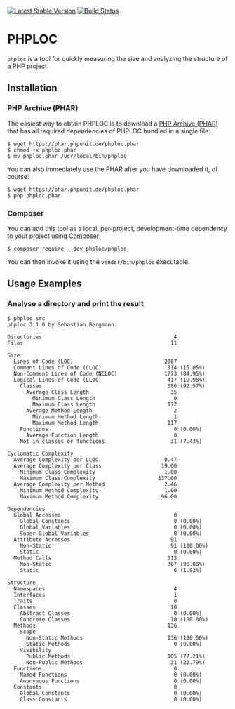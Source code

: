 [![Latest Stable Version](https://poser.pugx.org/phploc/phploc/v/stable.png)](https://packagist.org/packages/phploc/phploc)
[![Build Status](https://travis-ci.org/sebastianbergmann/phploc.png?branch=master)](https://travis-ci.org/sebastianbergmann/phploc)

# PHPLOC

`phploc` is a tool for quickly measuring the size and analyzing the structure of a PHP project.

## Installation

### PHP Archive (PHAR)

The easiest way to obtain PHPLOC is to download a [PHP Archive (PHAR)](http://php.net/phar) that has all required dependencies of PHPLOC bundled in a single file:

    $ wget https://phar.phpunit.de/phploc.phar
    $ chmod +x phploc.phar
    $ mv phploc.phar /usr/local/bin/phploc

You can also immediately use the PHAR after you have downloaded it, of course:

    $ wget https://phar.phpunit.de/phploc.phar
    $ php phploc.phar

### Composer

You can add this tool as a local, per-project, development-time dependency to your project using [Composer](https://getcomposer.org/):

    $ composer require --dev phploc/phploc

You can then invoke it using the `vendor/bin/phploc` executable.

## Usage Examples

### Analyse a directory and print the result

```
$ phploc src
phploc 3.1.0 by Sebastian Bergmann.

Directories                                          4
Files                                               11

Size
  Lines of Code (LOC)                             2087
  Comment Lines of Code (CLOC)                     314 (15.05%)
  Non-Comment Lines of Code (NCLOC)               1773 (84.95%)
  Logical Lines of Code (LLOC)                     417 (19.98%)
    Classes                                        386 (92.57%)
      Average Class Length                          35
        Minimum Class Length                         0
        Maximum Class Length                       172
      Average Method Length                          2
        Minimum Method Length                        1
        Maximum Method Length                      117
    Functions                                        0 (0.00%)
      Average Function Length                        0
    Not in classes or functions                     31 (7.43%)

Cyclomatic Complexity
  Average Complexity per LLOC                     0.47
  Average Complexity per Class                   19.00
    Minimum Class Complexity                      1.00
    Maximum Class Complexity                    137.00
  Average Complexity per Method                   2.46
    Minimum Method Complexity                     1.00
    Maximum Method Complexity                    96.00

Dependencies
  Global Accesses                                    0
    Global Constants                                 0 (0.00%)
    Global Variables                                 0 (0.00%)
    Super-Global Variables                           0 (0.00%)
  Attribute Accesses                                91
    Non-Static                                      91 (100.00%)
    Static                                           0 (0.00%)
  Method Calls                                     313
    Non-Static                                     307 (98.08%)
    Static                                           6 (1.92%)

Structure
  Namespaces                                         4
  Interfaces                                         1
  Traits                                             0
  Classes                                           10
    Abstract Classes                                 0 (0.00%)
    Concrete Classes                                10 (100.00%)
  Methods                                          136
    Scope
      Non-Static Methods                           136 (100.00%)
      Static Methods                                 0 (0.00%)
    Visibility
      Public Methods                               105 (77.21%)
      Non-Public Methods                            31 (22.79%)
  Functions                                          0
    Named Functions                                  0 (0.00%)
    Anonymous Functions                              0 (0.00%)
  Constants                                          0
    Global Constants                                 0 (0.00%)
    Class Constants                                  0 (0.00%)
```
